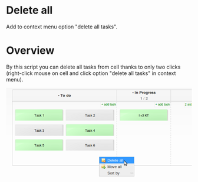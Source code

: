 # Delete all
Add to context menu option "delete all tasks".

# Overview
By this script you can delete all tasks from cell thanks to only two clicks (right-click mouse on cell and click option
"delete all tasks" in context menu).

![preview](preview.png)